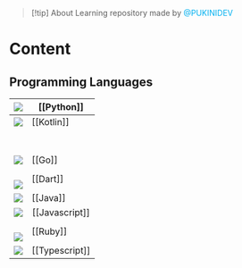 
> [!tip] About
> Learning repository made by <font color="#00b0f0">@PUKINIDEV</font>
# Content
## Programming Languages

| <img src="https://cdn.jsdelivr.net/gh/devicons/devicon@latest/icons/python/python-original.svg" />                 | [[Python]]                      |
| ------------------------------------------------------------------------------------------------------------------ | ------------------------------- |
| <img src="https://cdn.jsdelivr.net/gh/devicons/devicon@latest/icons/kotlin/kotlin-original.svg" /><br>             | [[Kotlin]]                      |
|                                                                                                                    |                                 |
|                                                                                                                    |                                 |
|                                                                                                                    |                                 |
|                                                                                                                    |                                 |
|                                                                                                                    |                                 |
|                                                                                                                    |                                 |
|                                                                                                                    |                                 |
| <img src="https://cdn.jsdelivr.net/gh/devicons/devicon@latest/icons/go/go-original.svg" /><br>                     | [[Go]]                          |
| <br>            <img src="https://cdn.jsdelivr.net/gh/devicons/devicon@latest/icons/dart/dart-original.svg" /><br> | [[Dart]]                        |
| <img src="https://cdn.jsdelivr.net/gh/devicons/devicon@latest/icons/java/java-original.svg" /><br>                 | [[Java]]                        |
| <img src="https://cdn.jsdelivr.net/gh/devicons/devicon@latest/icons/javascript/javascript-original.svg" /><br>     | <center>[[Javascript]]</center> |
| <br>            <img src="https://cdn.jsdelivr.net/gh/devicons/devicon@latest/icons/ruby/ruby-original.svg" /><br> | [[Ruby]]                        |
| <img src="https://cdn.jsdelivr.net/gh/devicons/devicon@latest/icons/typescript/typescript-original.svg" /><br>     | [[Typescript]]                  |
